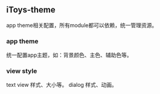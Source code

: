 ## iToys-theme
app theme相关配置，所有module都可以依赖，统一管理资源。

### app theme
统一配置app主题，如：背景颜色、主色、辅助色等。

### view style
text view 样式、大小等。
dialog 样式、动画。